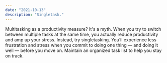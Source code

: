 ```yaml
---
date: "2021-10-13"
description: "Singletask."
---
```


Multitasking as a productivity measure? It's a myth. When you try to switch between multiple tasks at the same time, you actually reduce productivity and amp up your stress. Instead, try singletasking. You’ll experience less frustration and stress when you commit to doing one thing — and doing it well — before you move on. Maintain an organized task list to help you stay on track.
